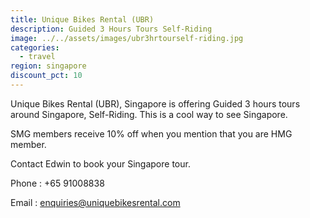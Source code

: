 ```yaml
---
title: Unique Bikes Rental (UBR)
description: Guided 3 Hours Tours Self-Riding
image: ../../assets/images/ubr3hrtourself-riding.jpg
categories:
  - travel
region: singapore
discount_pct: 10
---
```


Unique Bikes Rental (UBR), Singapore is offering Guided 3 hours tours around Singapore, Self-Riding. This is a cool way to see Singapore.

SMG members receive 10% off when you mention that you are HMG member.

Contact Edwin to book your Singapore tour.

Phone : +65 91008838

Email : enquiries@uniquebikesrental.com
